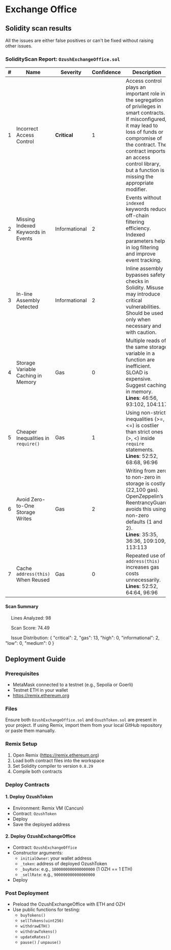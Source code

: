 # Exchange Office

## Solidity scan results

All the issues are either false positives or can't be fixed without raising other issues.

### SolidityScan Report: `OzushExchangeOffice.sol`

| # | Name                                  | Severity       | Confidence | Description                                                                                                                                                                                                                                                                                                           | Remediation |
|---|---------------------------------------|----------------|------------|-----------------------------------------------------------------------------------------------------------------------------------------------------------------------------------------------------------------------------------------------------------------------------------------------------------------------|-------------|
| 1 | Incorrect Access Control              | **Critical**   | 1          | Access control plays an important role in the segregation of privileges in smart contracts. If misconfigured, it may lead to loss of funds or compromise of the contract. The contract imports an access control library, but a function is missing the appropriate modifier.                                      | Not Available |
| 2 | Missing Indexed Keywords in Events    | Informational  | 2          | Events without `indexed` keywords reduce off-chain filtering efficiency. Indexed parameters help in log filtering and improve event tracking.                                                                                                                                                                        | Not Available |
| 3 | In-line Assembly Detected             | Informational  | 2          | Inline assembly bypasses safety checks in Solidity. Misuse may introduce critical vulnerabilities. Should be used only when necessary and with caution.                                                                                                                   | Not Available |
| 4 | Storage Variable Caching in Memory    | Gas            | 0          | Multiple reads of the same storage variable in a function are inefficient. SLOAD is expensive. Suggest caching in memory. <br>**Lines**: 46:56, 93:102, 104:117                                                                                                               | Cache storage reads in memory |
| 5 | Cheaper Inequalities in `require()`   | Gas            | 1          | Using non-strict inequalities (>=, <=) is costlier than strict ones (>, <) inside `require` statements. <br>**Lines**: 52:52, 68:68, 96:96                                                                                                                                    | Use strict inequalities where possible |
| 6 | Avoid Zero-to-One Storage Writes      | Gas            | 2          | Writing from zero to non-zero in storage is costly (22,100 gas). OpenZeppelin’s ReentrancyGuard avoids this using non-zero defaults (1 and 2). <br>**Lines**: 35:35, 36:36, 109:109, 113:113                                                                                  | Use non-zero initial values to avoid costly writes |
| 7 | Cache `address(this)` When Reused     | Gas            | 0          | Repeated use of `address(this)` increases gas costs unnecessarily. <br>**Lines**: 52:52, 64:64, 96:96                                                                                                                                                                        | Cache `address(this)` to a local variable |

#### Scan Summary

  Lines Analyzed: 98

  Scan Score: 74.49

  Issue Distribution: { "critical": 2, "gas": 13, "high": 0, "informational": 2, "low": 0, "medium": 0 }

## Deployment Guide

### Prerequisites

- MetaMask connected to a testnet (e.g., Sepolia or Goerli)
- Testnet ETH in your wallet
- https://remix.ethereum.org

### Files

Ensure both `OzushExchangeOffice.sol` and `OsuzhToken.sol` are present in your project. If using Remix, import them from your local GitHub repository or paste them manually.

### Remix Setup

1. Open Remix (https://remix.ethereum.org)
2. Load both contract files into the workspace
3. Set Solidity compiler to version `0.8.29`
4. Compile both contracts

### Deploy Contracts

#### 1. Deploy OzushToken

- Environment: Remix VM (Cancun)
- Contract: `OzushToken`
- Deploy
- Save the deployed address

#### 2. Deploy OzushExchangeOffice

- Contract: `OzushExchangeOffice`
- Constructor arguments:
  - `initialOwner`: your wallet address
  - `_token`: address of deployed OzushToken
  - `_buyRate`: e.g., `1000000000000000000` (1 OZH == 1 ETH)
  - `_sellRate`: e.g., `900000000000000000`
- Deploy

### Post Deployment

- Preload the OzushExchangeOffice with ETH and OZH
- Use public functions for testing:
  - `buyTokens()`
  - `sellTokens(uint256)`
  - `withdrawETH()`
  - `withdrawTokens()`
  - `updateRates()`
  - `pause()` / `unpause()`
